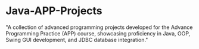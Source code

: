 # Java-APP-Projects
"A collection of advanced programming projects developed for the Advance Programming Practice (APP) course, showcasing proficiency in Java, OOP, Swing GUI development, and JDBC database integration."
